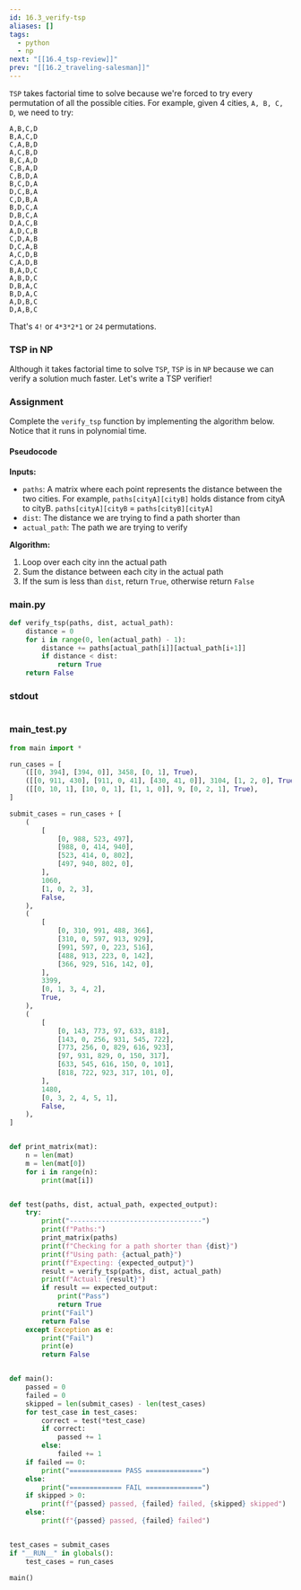 ```yaml
---
id: 16.3_verify-tsp
aliases: []
tags:
  - python
  - np
next: "[[16.4_tsp-review]]"
prev: "[[16.2_traveling-salesman]]"
---
```

`TSP` takes factorial time to solve because we're forced to try every permutation of all the possible cities.
For example, given 4 cities, `A, B, C, D`, we need to try:

```
A,B,C,D
B,A,C,D
C,A,B,D
A,C,B,D
B,C,A,D
C,B,A,D
C,B,D,A
B,C,D,A
D,C,B,A
C,D,B,A
B,D,C,A
D,B,C,A
D,A,C,B
A,D,C,B
C,D,A,B
D,C,A,B
A,C,D,B
C,A,D,B
B,A,D,C
A,B,D,C
D,B,A,C
B,D,A,C
A,D,B,C
D,A,B,C
```
That's `4!` or `4*3*2*1` or `24` permutations.

### TSP in NP
Although it takes factorial time to solve `TSP`, `TSP` is in `NP` because we can verify a solution much faster. Let's write a TSP verifier!

### Assignment
Complete the `verify_tsp` function by implementing the algorithm below.
Notice that it runs in polynomial time.

#### Pseudocode

**Inputs:**
- `paths`: A matrix where each point represents the distance between the two cities. For example, `paths[cityA][cityB]` holds distance from cityA to cityB. `paths[cityA][cityB` = `paths[cityB][cityA]`
- `dist`: The distance we are trying to find a path shorter than
- `actual_path`: The path we are trying to verify

**Algorithm:**
1. Loop over each city inn the actual path
2. Sum the distance between each city in the actual path
3. If the sum is less than `dist`, return `True`, otherwise return `False`

### main.py

```python
def verify_tsp(paths, dist, actual_path):
    distance = 0
    for i in range(0, len(actual_path) - 1):
        distance += paths[actual_path[i]][actual_path[i+1]]
        if distance < dist:
            return True
    return False
```

### stdout

```
```

### main_test.py

```python
from main import *

run_cases = [
    ([[0, 394], [394, 0]], 3458, [0, 1], True),
    ([[0, 911, 430], [911, 0, 41], [430, 41, 0]], 3104, [1, 2, 0], True),
    ([[0, 10, 1], [10, 0, 1], [1, 1, 0]], 9, [0, 2, 1], True),
]

submit_cases = run_cases + [
    (
        [
            [0, 988, 523, 497],
            [988, 0, 414, 940],
            [523, 414, 0, 802],
            [497, 940, 802, 0],
        ],
        1060,
        [1, 0, 2, 3],
        False,
    ),
    (
        [
            [0, 310, 991, 488, 366],
            [310, 0, 597, 913, 929],
            [991, 597, 0, 223, 516],
            [488, 913, 223, 0, 142],
            [366, 929, 516, 142, 0],
        ],
        3399,
        [0, 1, 3, 4, 2],
        True,
    ),
    (
        [
            [0, 143, 773, 97, 633, 818],
            [143, 0, 256, 931, 545, 722],
            [773, 256, 0, 829, 616, 923],
            [97, 931, 829, 0, 150, 317],
            [633, 545, 616, 150, 0, 101],
            [818, 722, 923, 317, 101, 0],
        ],
        1480,
        [0, 3, 2, 4, 5, 1],
        False,
    ),
]


def print_matrix(mat):
    n = len(mat)
    m = len(mat[0])
    for i in range(n):
        print(mat[i])


def test(paths, dist, actual_path, expected_output):
    try:
        print("---------------------------------")
        print(f"Paths:")
        print_matrix(paths)
        print(f"Checking for a path shorter than {dist}")
        print(f"Using path: {actual_path}")
        print(f"Expecting: {expected_output}")
        result = verify_tsp(paths, dist, actual_path)
        print(f"Actual: {result}")
        if result == expected_output:
            print("Pass")
            return True
        print("Fail")
        return False
    except Exception as e:
        print("Fail")
        print(e)
        return False


def main():
    passed = 0
    failed = 0
    skipped = len(submit_cases) - len(test_cases)
    for test_case in test_cases:
        correct = test(*test_case)
        if correct:
            passed += 1
        else:
            failed += 1
    if failed == 0:
        print("============= PASS ==============")
    else:
        print("============= FAIL ==============")
    if skipped > 0:
        print(f"{passed} passed, {failed} failed, {skipped} skipped")
    else:
        print(f"{passed} passed, {failed} failed")


test_cases = submit_cases
if "__RUN__" in globals():
    test_cases = run_cases

main()
```

